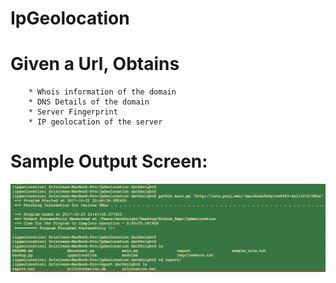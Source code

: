 # IpGeolocation
# Given a Url, Obtains
        * Whois information of the domain
        * DNS Details of the domain
        * Server Fingerprint 
        * IP geolocation of the server

# Sample Output Screen:

![Alt text](/sample_output.png?raw=true "SampleOutput")
